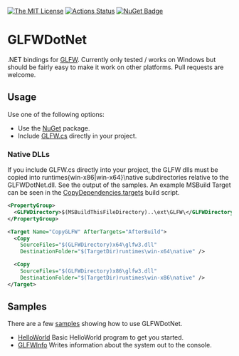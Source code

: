 [![The MIT License](https://img.shields.io/badge/license-MIT-orange.svg?style=flat-square)](http://opensource.org/licenses/MIT)
[![Actions Status](https://github.com/smack0007/GLFWDotNet/workflows/CI/badge.svg)](https://github.com/smack0007/GLFWDotNet/actions)
[![NuGet Badge](https://buildstats.info/nuget/GLFWDotNet)](https://www.nuget.org/packages/GLFWDotNet/)

# GLFWDotNet

.NET bindings for [GLFW](http://www.glfw.org). Currently only tested / works on Windows but should be
fairly easy to make it work on other platforms. Pull requests are welcome.

## Usage

Use one of the following options:

* Use the [NuGet](https://www.nuget.org/packages/GLFWDotNet/) package.
* Include [GLFW.cs](https://github.com/smack0007/GLFWDotNet/blob/master/src/GLFWDotNet/GLFW.cs) directly
  in your project.
  
### Native DLLs
  
If you include GLFW.cs directly into your project, the GLFW dlls must be
copied into runtimes\{win-x86|win-x64}\native subdirectories relative to the GLFWDotNet.dll. See the
output of the samples. An example MSBuild Target can be seen in the
[CopyDependencies.targets](https://github.com/smack0007/GLFWDotNet/blob/master/build/CopyDependencies.targets)
build script.

```xml
<PropertyGroup>
  <GLFWDirectory>$(MSBuildThisFileDirectory)..\ext\GLFW\</GLFWDirectory>
</PropertyGroup>

<Target Name="CopyGLFW" AfterTargets="AfterBuild">
  <Copy
    SourceFiles="$(GLFWDirectory)x64\glfw3.dll"
    DestinationFolder="$(TargetDir)runtimes\win-x64\native" />

  <Copy
    SourceFiles="$(GLFWDirectory)x86\glfw3.dll"
    DestinationFolder="$(TargetDir)runtimes\win-x86\native" />
</Target>
```

## Samples

There are a few [samples](https://github.com/smack0007/GLFWDotNet/tree/master/samples) showing how to use GLFWDotNet.

* [HelloWorld](https://github.com/smack0007/GLFWDotNet/blob/master/samples/HelloWorld/Program.cs) Basic HelloWorld program to get you started.
* [GLFWInfo](https://github.com/smack0007/GLFWDotNet/blob/master/samples/GLFWInfo/Program.cs) Writes information about the system out to the console.

